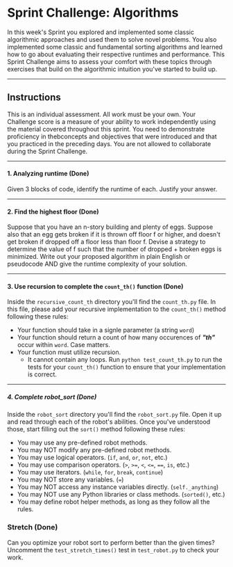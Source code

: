 # Sprint Challenge: Algorithms
In this week's Sprint you explored and implemented some classic algorithmic approaches and used them to solve novel problems. 
You also implemented some classic and fundamental sorting algorithms and learned how to go about evaluating their respective runtimes and performance. 
This Sprint Challenge aims to assess your comfort with these topics through exercises that build on the algorithmic intuition you've started to build up.
******
## Instructions
This is an individual assessment. All work must be your own. 
Your Challenge score is a measure of your ability to work independently using the material covered throughout this sprint. 
You need to demonstrate proficiency in thebconcepts and objectives that were introduced and that you practiced in the preceding days.
You are not allowed to collaborate during the Sprint Challenge.
******
#### 1. Analyzing runtime (Done)
Given 3 blocks of code, identify the runtime of each. Justify your answer.
******
#### 2. Find the highest floor (Done)
Suppose that you have an n-story building and plenty of eggs. 
Suppose also that an egg gets broken if it is thrown off floor f or higher, and doesn't get broken if dropped off a floor less than floor f. 
Devise a strategy to determine the value of f such that the number of dropped + broken eggs is minimized.
Write out your proposed algorithm in plain English or pseudocode AND give the runtime complexity of your solution.
******
#### 3. Use recursion to complete the `count_th()` function  (Done)
Inside the `recursive_count_th` directory you'll find the `count_th.py` file. 
In this file, please add your recursive implementation to the `count_th()` method following these rules:
* Your function should take in a signle parameter (a string `word`)
* Your function should return a count of how many occurences of ***"th"*** occur within `word`. Case matters.
* Your function must utilize recursion. 
  * It cannot contain any loops.
Run `python test_count_th.py` to run the tests for your `count_th()` function to ensure that your implementation is correct.
******
##### 4. Complete robot_sort (Done)
Inside the `robot_sort` directory you'll find the `robot_sort.py` file. 
Open it up and read through each of the robot's abilities. 
Once you've understood those, start filling out the `sort()` method following these rules:
  * You may use any pre-defined robot methods.
  * You may NOT modify any pre-defined robot methods.
  * You may use logical operators. (`if`, `and`, `or`, `not`, etc.)
  * You may use comparison operators. (`>`, `>=`, `<`, `<=`, `==`, `is`, etc.)
  * You may use iterators. (`while`, `for`, `break`, `continue`)
  * You may NOT store any variables. (`=`)
  * You may NOT access any instance variables directly. (`self._anything`)
  * You may NOT use any Python libraries or class methods. (`sorted()`, etc.)
  * You may define robot helper methods, as long as they follow all the rules.

### Stretch (Done)
Can you optimize your robot sort to perform better than the given times?
Uncomment the `test_stretch_times()` test in `test_robot.py` to check your work.
